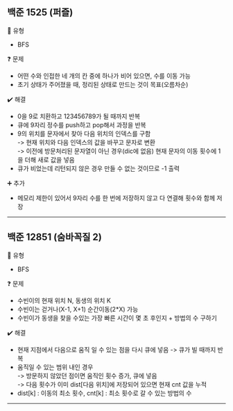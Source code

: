 ## 백준 1525 (퍼즐)
:pushpin: 유형
* BFS

:question: 문제
* 어떤 수와 인접한 네 개의 칸 중에 하나가 비어 있으면, 수를 이동 가능
* 초기 상태가 주어졌을 때, 정리된 상태로 만드는 것이 목표(오름차순)

:heavy_check_mark: 해결
* 0을 9로 치환하고 123456789가 될 때까지 반복
* 큐에 9자리 정수를 push하고 pop해서 과정을 반복
* 9의 위치를 문자에서 찾아 다음 위치의 인덱스를 구함  
  -> 현재 위치와 다음 인덱스의 값을 바꾸고 문자로 변환  
  -> 이전에 방문처리된 문자열이 아닌 경우(dic에 없음) 현재 문자의 이동 횟수에 1을 더해 새로 값을 넣음
* 큐가 비었는데 리턴되지 않은 경우 만들 수 없는 것이므로 -1 출력

:heavy_plus_sign: 추가
* 메모리 제한이 있어서 9자리 수를 한 번에 저장하지 않고 다 연결해 횟수와 함께 저장

---

## 백준 12851 (숨바꼭질 2)
:pushpin: 유형
* BFS

:question: 문제
* 수빈이의 현재 위치 N, 동생의 위치 K
* 수빈이는 걷거나(X-1, X+1) 순간이동(2*X) 가능
* 수빈이가 동생을 찾을 수있는 가장 빠른 시간이 몇 초 후인지 + 방법의 수 구하기

:heavy_check_mark: 해결
* 현재 지점에서 다음으로 움직 일 수 있는 점을 다시 큐에 넣음 -> 큐가 빌 때까지 반복
* 움직일 수 있는 범위 내인 경우  
  -> 방문하지 않았던 점이면 움직인 횟수 증가, 큐에 넣음  
  -> 다음 횟수가 이미 dist[다음 위치]에 저장되어 있으면 현재 cnt 값을 누적
* dist[k] : 이동의 최소 횟수, cnt[k] : 최소 횟수로 갈 수 있는 방법의 수
  
---